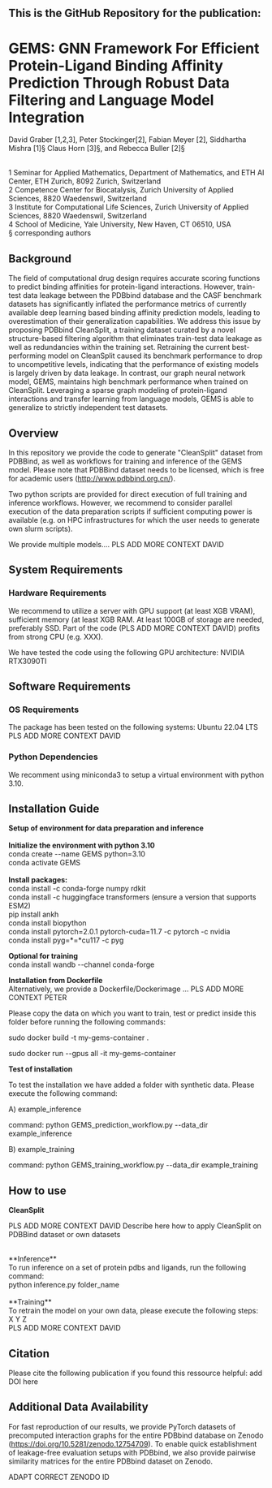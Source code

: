 ## This is the GitHub Repository for the publication: 

#  GEMS: GNN Framework For Efficient Protein-Ligand Binding Affinity Prediction Through Robust Data Filtering and Language Model Integration

David Graber [1,2,3], Peter Stockinger[2], Fabian Meyer [2], Siddhartha Mishra [1]§ Claus Horn [3]§, and Rebecca Buller [2]§

<br />
1 Seminar for Applied Mathematics, Department of Mathematics, and ETH AI Center, ETH Zurich, 8092 Zurich, Switzerland
<br />
2 Competence Center for Biocatalysis, Zurich University of Applied Sciences, 8820 Waedenswil, Switzerland
<br />
3 Institute for Computational Life Sciences, Zurich University of Applied Sciences, 8820 Waedenswil, Switzerland
<br />
4 School of Medicine, Yale University, New Haven, CT 06510, USA
<br />
§ corresponding authors


## Background
The field of computational drug design requires accurate scoring functions to predict binding affinities for protein-ligand interactions. However, train-test data leakage between the PDBbind database and the CASF benchmark datasets has significantly inflated the performance metrics of currently available deep learning based binding affinity prediction models, leading to overestimation of their generalization capabilities. We address this issue by proposing PDBbind CleanSplit, a training dataset curated by a novel structure-based filtering algorithm that eliminates train-test data leakage as well as redundancies within the training set. Retraining the current best-performing model on CleanSplit caused its benchmark performance to drop to uncompetitive levels, indicating that the performance of existing models is largely driven by data leakage. In contrast, our graph neural network model, GEMS, maintains high benchmark performance when trained on CleanSplit. Leveraging a sparse graph modeling of protein-ligand interactions and transfer learning from language models, GEMS is able to generalize to strictly independent test datasets.

## Overview

In this repository we provide the code to generate "CleanSplit" dataset from PDBBind, as well as workflows for training and inference of the GEMS model.
Please note that PDBBind dataset needs to be licensed, which is free for academic users (http://www.pdbbind.org.cn/). 

Two python scripts are provided for direct execution of full training and inference workflows. However, we recommend to consider parallel execution of the data preparation scripts if sufficient computing power is available (e.g. on HPC infrastructures for which the user needs to generate own slurm scripts).

We provide multiple models.... PLS ADD MORE CONTEXT DAVID

## System Requirements
### Hardware Requirements
We recommend to utilize a server with GPU support (at least XGB VRAM), sufficient memory (at least XGB RAM. At least 100GB of storage are needed, preferably SSD.
Part of the code (PLS ADD MORE CONTEXT DAVID) profits from strong CPU (e.g. XXX).

We have tested the code using the following GPU architecture: NVIDIA RTX3090TI

## Software Requirements
### OS Requirements
The package has been tested on the following systems:
Ubuntu 22.04 LTS
PLS ADD MORE CONTEXT DAVID

### Python Dependencies
We recomment using miniconda3 to setup a virtual environment with python 3.10.

## Installation Guide

**Setup of environment for data preparation and inference**<br />
<br />
**Initialize the environment with python 3.10**<br />
conda create --name GEMS python=3.10<br />
conda activate GEMS<br />
<br />
**Install packages:**<br />
conda install -c conda-forge numpy rdkit <br />
conda install -c huggingface transformers (ensure a version that supports ESM2)<br />
pip install ankh <br />
conda install biopython <br />
conda install pytorch=2.0.1 pytorch-cuda=11.7 -c pytorch -c nvidia <br />
conda install pyg=*=*cu117 -c pyg <br />

**Optional for training**<br />
conda install wandb --channel conda-forge<br />

**Installation from Dockerfile**<br />
Alternatively, we provide a Dockerfile/Dockerimage ... PLS ADD MORE CONTEXT PETER

Please copy the data on which you want to train, test or predict inside this folder before running the following commands:

sudo docker build -t my-gems-container .

sudo docker run --gpus all -it my-gems-container


**Test of installation**<br />

To test the installation we have added a folder with synthetic data. Please execute the following command:

A) example_inference

command: python GEMS_prediction_workflow.py --data_dir example_inference 

B) example_training

command: python GEMS_training_workflow.py --data_dir example_training



## How to use
**CleanSplit**<br />

PLS ADD MORE CONTEXT DAVID
Describe here how to apply CleanSplit on PDBBind dataset or own datasets

<br />
**Inference**<br />
To run inference on a set of protein pdbs and ligands, run the following command:<br />
python inference.py folder_name<br />



<br />
**Training**<br />
To retrain the model on your own data, please execute the following steps:<br />
X
Y
Z
<br />
PLS ADD MORE CONTEXT DAVID

## Citation
Please cite the following publication if you found this ressource helpful:
add DOI here

## Additional Data Availability
For fast reproduction of our results, we provide PyTorch datasets of precomputed interaction graphs for the entire PDBbind database on Zenodo (https://doi.org/10.5281/zenodo.12754709). To enable quick establishment of leakage-free evaluation setups with PDBbind, we also provide pairwise similarity matrices for the entire PDBbind dataset on Zenodo.

ADAPT CORRECT ZENODO ID
